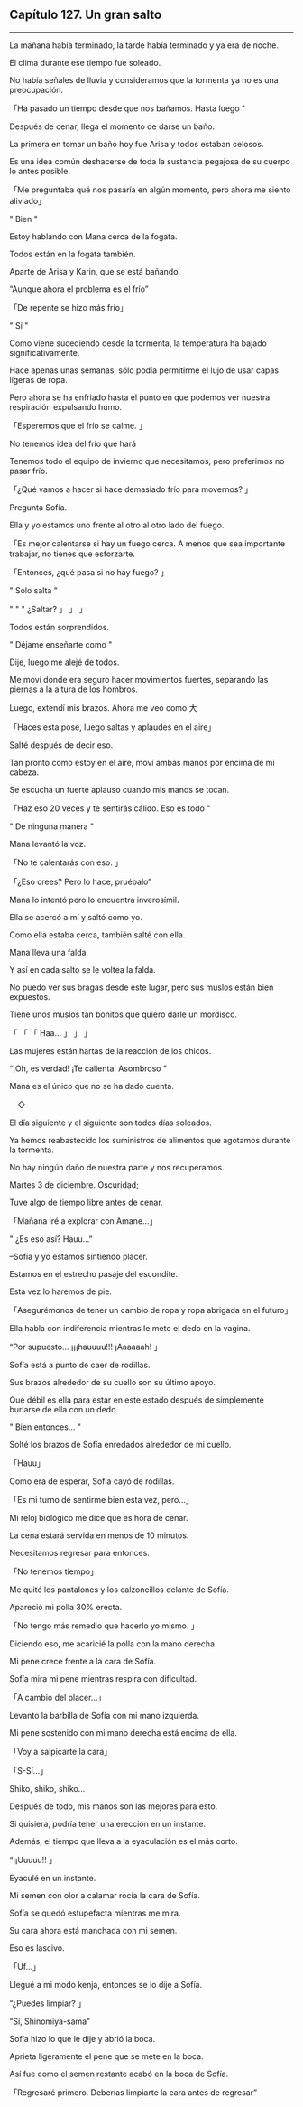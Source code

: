
## Capítulo 127. Un gran salto 

---

La mañana había terminado, la tarde había terminado y ya era de noche.

El clima durante ese tiempo fue soleado.

No había señales de lluvia y consideramos que la tormenta ya no es una preocupación.

「Ha pasado un tiempo desde que nos bañamos. Hasta luego "

Después de cenar, llega el momento de darse un baño.

La primera en tomar un baño hoy fue Arisa y todos estaban celosos.

Es una idea común deshacerse de toda la sustancia pegajosa de su cuerpo lo antes posible.

「Me preguntaba qué nos pasaría en algún momento, pero ahora me siento aliviado」

" Bien "

Estoy hablando con Mana cerca de la fogata.

Todos están en la fogata también.

Aparte de Arisa y Karin, que se está bañando.

“Aunque ahora el problema es el frío”

「De repente se hizo más frío」

" Sí "

Como viene sucediendo desde la tormenta, la temperatura ha bajado significativamente.

Hace apenas unas semanas, sólo podía permitirme el lujo de usar capas ligeras de ropa.

Pero ahora se ha enfriado hasta el punto en que podemos ver nuestra respiración expulsando humo.

「Esperemos que el frío se calme. 」

No tenemos idea del frío que hará

Tenemos todo el equipo de invierno que necesitamos, pero preferimos no pasar frío.

「¿Qué vamos a hacer si hace demasiado frío para movernos? 」

Pregunta Sofía.

Ella y yo estamos uno frente al otro al otro lado del fuego.

「Es mejor calentarse si hay un fuego cerca. A menos que sea importante trabajar, no tienes que esforzarte.

「Entonces, ¿qué pasa si no hay fuego? 」

" Solo salta "

" " " ¿Saltar? 」 」 」

Todos están sorprendidos.

" Déjame enseñarte como "

Dije, luego me alejé de todos.

Me moví donde era seguro hacer movimientos fuertes, separando las piernas a la altura de los hombros.

Luego, extendí mis brazos. Ahora me veo como 大

「Haces esta pose, luego saltas y aplaudes en el aire」

Salté después de decir eso.

Tan pronto como estoy en el aire, moví ambas manos por encima de mi cabeza.

Se escucha un fuerte aplauso cuando mis manos se tocan.

「Haz eso 20 veces y te sentirás cálido. Eso es todo "

" De ninguna manera "

Mana levantó la voz.

「No te calentarás con eso. 」

「¿Eso crees? Pero lo hace, pruébalo”

Mana lo intentó pero lo encuentra inverosímil.

Ella se acercó a mí y saltó como yo.

Como ella estaba cerca, también salté con ella.

Mana lleva una falda.

Y así en cada salto se le voltea la falda.

No puedo ver sus bragas desde este lugar, pero sus muslos están bien expuestos.

Tiene unos muslos tan bonitos que quiero darle un mordisco.

「 「 「 Haa… 」 」 」

Las mujeres están hartas de la reacción de los chicos.

“¡Oh, es verdad! ¡Te calienta! Asombroso "

Mana es el único que no se ha dado cuenta.

　◇

El día siguiente y el siguiente son todos días soleados.

Ya hemos reabastecido los suministros de alimentos que agotamos durante la tormenta.

No hay ningún daño de nuestra parte y nos recuperamos.

Martes 3 de diciembre. Oscuridad;

Tuve algo de tiempo libre antes de cenar.

「Mañana iré a explorar con Amane...」

" ¿Es eso así? Hauu…”

–Sofía y yo estamos sintiendo placer.

Estamos en el estrecho pasaje del escondite.

Esta vez lo haremos de pie.

「Asegurémonos de tener un cambio de ropa y ropa abrigada en el futuro」

Ella habla con indiferencia mientras le meto el dedo en la vagina.

“Por supuesto… ¡¡¡hauuuu!!! ¡Aaaaaah! 」

Sofía está a punto de caer de rodillas.

Sus brazos alrededor de su cuello son su último apoyo.

Qué débil es ella para estar en este estado después de simplemente burlarse de ella con un dedo.

" Bien entonces… "

Solté los brazos de Sofía enredados alrededor de mi cuello.

「Hauu」

Como era de esperar, Sofía cayó de rodillas.

「Es mi turno de sentirme bien esta vez, pero...」

Mi reloj biológico me dice que es hora de cenar.

La cena estará servida en menos de 10 minutos.

Necesitamos regresar para entonces.

「No tenemos tiempo」

Me quité los pantalones y los calzoncillos delante de Sofía.

Apareció mi polla 30% erecta.

「No tengo más remedio que hacerlo yo mismo. 」

Diciendo eso, me acaricié la polla con la mano derecha.

Mi pene crece frente a la cara de Sofía.

Sofía mira mi pene mientras respira con dificultad.

「A cambio del placer...」

Levanto la barbilla de Sofía con mi mano izquierda.

Mi pene sostenido con mi mano derecha está encima de ella.

「Voy a salpicarte la cara」

「S-Sí…」

Shiko, shiko, shiko...

Después de todo, mis manos son las mejores para esto.

Si quisiera, podría tener una erección en un instante.

Además, el tiempo que lleva a la eyaculación es el más corto.

“¡¡Uuuuu!! 」

Eyaculé en un instante.

Mi semen con olor a calamar rocía la cara de Sofía.

Sofía se quedó estupefacta mientras me mira.

Su cara ahora está manchada con mi semen.

Eso es lascivo.

「Uf…」

Llegué a mi modo kenja, entonces se lo dije a Sofía.

“¿Puedes limpiar? 」

“Sí, Shinomiya-sama”

Sofía hizo lo que le dije y abrió la boca.

Aprieta ligeramente el pene que se mete en la boca.

Así fue como el semen restante acabó en la boca de Sofía.

「Regresaré primero. Deberías limpiarte la cara antes de regresar”